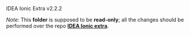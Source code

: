 IDEA Ionic Extra v2.2.2

*Note:* This **folder** is supposed to be **read-only**; all the changes should be performed over the repo **[IDEA Ionic extra](htps://github.com/uatisdeproblem/IDEA-Ionic-extra)**.
